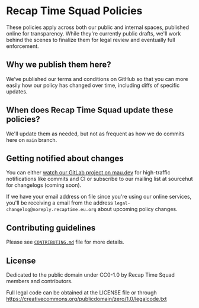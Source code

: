 # Recap Time Squad Policies

These policies apply across both our public and internal spaces, published online
for transparency. While they're currently public drafts, we'll work behind the scenes
to finalize them for legal review and eventually full enforcement.

## Why we publish them here?

We’ve published our terms and conditions on GitHub so that you can more easily how our policy has
changed over time, including diffs of specific updates.

## When does Recap Time Squad update these policies?

We'll update them as needed, but not as frequent as how we do commits here on `main` branch.

## Getting notified about changes

You can either [watch our GitLab project on mau.dev][notifications-project-lab] for high-traffic
notifications like commits and CI or subscribe to our mailing list at sourcehut for changelogs
(coming soon).

[notifications-project-lab]: https://docs.gitlab.com/ee/user/profile/notifications.html#notification-levels

If we have your email address on file since you're using our online services, you'll be receiving a email
from the address `legal-changelog@noreply.recaptime.eu.org` about upcoming policy changes.

## Contributing guidelines

Please see [`CONTRIBUTING.md`](./CONTRIBUTING.md) file for more details.

## License

Dedicated to the public domain under CC0-1.0 by Recap Time Squad members and contributors.

Full legal code can be obtained at the LICENSE file or through
<https://creativecommons.org/publicdomain/zero/1.0/legalcode.txt>
